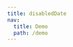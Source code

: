 ```yaml
---
title: disabledDate
nav:
  title: Demo
  path: /demo
---
```


<code src="../examples/disabledDate.tsx"></code>
